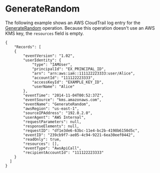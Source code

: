 # GenerateRandom<a name="ct-generaterandom"></a>

The following example shows an AWS CloudTrail log entry for the [GenerateRandom](https://docs.aws.amazon.com/kms/latest/APIReference/API_GenerateRandom.html) operation\. Because this operation doesn't use an AWS KMS key, the `resources` field is empty\.

```
{
    "Records": [
    {
        "eventVersion": "1.02",
        "userIdentity": {
            "type": "IAMUser",
            "principalId": "EX_PRINCIPAL_ID",
            "arn": "arn:aws:iam::111122223333:user/Alice",
            "accountId": "111122223333",
            "accessKeyId": "EXAMPLE_KEY_ID",
            "userName": "Alice"
        },
        "eventTime": "2014-11-04T00:52:37Z",
        "eventSource": "kms.amazonaws.com",
        "eventName": "GenerateRandom",
        "awsRegion": "us-east-1",
        "sourceIPAddress": "192.0.2.0",
        "userAgent": "AWS Internal",
        "requestParameters": null,
        "responseElements": null,
        "requestID": "df1e3de6-63bc-11e4-bc2b-4198b6150d5c",
        "eventID": "239cb9f7-ae05-4c94-9221-6ea30eef0442",
        "readOnly": true,
        "resources": [],
        "eventType": "AwsApiCall",
        "recipientAccountId": "111122223333"
    }
  ]
}
```